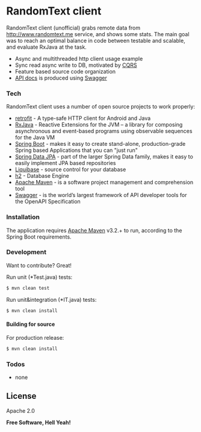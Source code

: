 # RandomText client

RandomText client (unofficial) grabs remote data from http://www.randomtext.me service, and shows some stats. The main goal was to reach an optimal balance in code between testable and scalable, and evaluate RxJava at the task.

  - Async and multithreaded http client usage example 
  - Sync read async write to DB, motivated by [CQRS]
  - Feature based source code organization
  - [API docs] is produced using [Swagger]
 

### Tech

RandomText client uses a number of open source projects to work properly:

* [retrofit] - A type-safe HTTP client for Android and Java
* [RxJava] - Reactive Extensions for the JVM – a library for composing asynchronous and event-based programs using observable sequences for the Java VM
* [Spring Boot] - makes it easy to create stand-alone, production-grade Spring based Applications that you can "just run"
* [Spring Data JPA] - part of the larger Spring Data family, makes it easy to easily implement JPA based repositories
* [Liquibase] - source control for your database
* [h2] - Database Engine
* [Apache Maven] - is a software project management and comprehension tool
* [Swagger] - is the world’s largest framework of API developer tools for the OpenAPI Specification

### Installation

The application requires [Apache Maven] v3.2.+ to run, according to the Spring Boot requirements.

### Development

Want to contribute? Great!

Run unit (*Test.java) tests:
```sh
$ mvn clean test
```

Run unit&integration (*IT.java) tests:
```sh
$ mvn clean install
```

#### Building for source
For production release:
```sh
$ mvn clean install
```

### Todos

 - none

License
----

Apache 2.0


**Free Software, Hell Yeah!**

[//]: # (These are reference links used in the body of this note and get stripped out when the markdown processor does its job. There is no need to format nicely because it shouldn't be seen. Thanks SO - http://stackoverflow.com/questions/4823468/store-comments-in-markdown-syntax)

   [retrofit]: <http://square.github.io/retrofit/>
   [RxJava]: <https://github.com/ReactiveX/RxJava>
   [Spring Boot]: <http://projects.spring.io/spring-boot/>
   [Spring Data JPA]: <http://projects.spring.io/spring-data-jpa/>
   [Liquibase]: <http://www.liquibase.org/index.html>
   [h2]: <http://www.h2database.com/html/main.html>
   [Apache Maven]: <https://maven.apache.org/>
   [CQRS]: <https://martinfowler.com/bliki/CQRS.html>
   [API docs]: <http://localhost:8080>
   [Swagger]: <http://swagger.io/>

